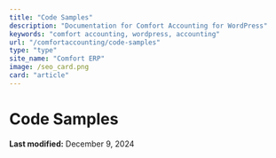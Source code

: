 ```yaml
---
title: "Code Samples"
description: "Documentation for Comfort Accounting for WordPress"
keywords: "comfort accounting, wordpress, accounting"
url: "/comfortaccounting/code-samples"
type: "type"
site_name: "Comfort ERP"
image: /seo_card.png
card: "article"
---
```


# Code Samples

**Last modified:** December 9, 2024